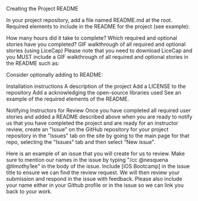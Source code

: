 Creating the Project README

In your project repository, add a file named README.md at the root. Required elements to include in the README for the project (see example):

How many hours did it take to complete?
Which required and optional stories have you completed?
GIF walkthrough of all required and optional stories (using LiceCap)
Please note that you need to download LiceCap and you MUST include a GIF walkthrough of all required and optional stories in the README such as:



Consider optionally adding to README:

Installation instructions
A description of the project
Add a LICENSE to the repository
Add a acknowledging the open-source libraries used
See an example of the required elements of the README.

Notifying Instructors for Review
Once you have completed all required user stories and added a README described above when you are ready to notify us that you have completed the project and are ready for an instructor review, create an "Issue" on the GitHub repository for your project repository in the "Issues" tab on the site by going to the main page for that repo, selecting the "Issues" tab and then select "New issue".



Here is an example of an issue that you will create for us to review. Make sure to mention our names in the issue by typing "/cc @nesquena @timothy1ee" in the body of the issue. Include [iOS Bootcamp] in the issue title to ensure we can find the review request. We will then review your submission and respond in the issue with feedback. Please also include your name either in your Github profile or in the issue so we can link you back to your work.